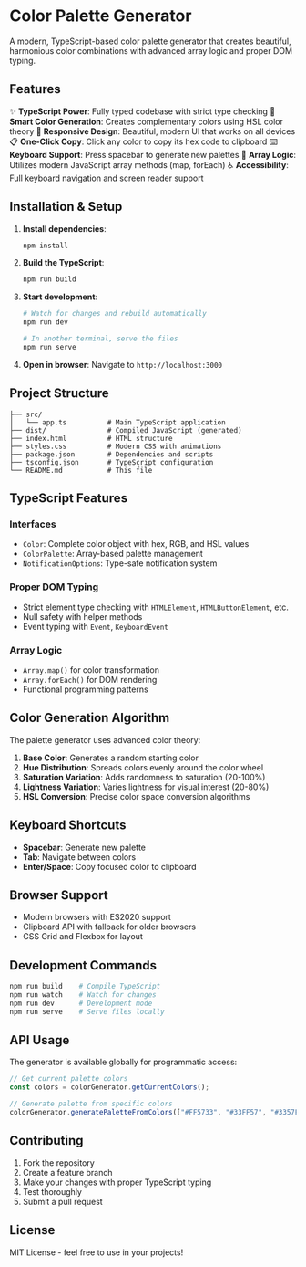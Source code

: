 # Color Palette Generator

A modern, TypeScript-based color palette generator that creates beautiful, harmonious color combinations with advanced array logic and proper DOM typing.

## Features

✨ **TypeScript Power**: Fully typed codebase with strict type checking
🎨 **Smart Color Generation**: Creates complementary colors using HSL color theory
📱 **Responsive Design**: Beautiful, modern UI that works on all devices
📋 **One-Click Copy**: Click any color to copy its hex code to clipboard
⌨️ **Keyboard Support**: Press spacebar to generate new palettes
🎯 **Array Logic**: Utilizes modern JavaScript array methods (map, forEach)
♿ **Accessibility**: Full keyboard navigation and screen reader support

## Installation & Setup

1. **Install dependencies**:

   ```bash
   npm install
   ```

2. **Build the TypeScript**:

   ```bash
   npm run build
   ```

3. **Start development**:

   ```bash
   # Watch for changes and rebuild automatically
   npm run dev

   # In another terminal, serve the files
   npm run serve
   ```

4. **Open in browser**: Navigate to `http://localhost:3000`

## Project Structure

```
├── src/
│   └── app.ts          # Main TypeScript application
├── dist/               # Compiled JavaScript (generated)
├── index.html          # HTML structure
├── styles.css          # Modern CSS with animations
├── package.json        # Dependencies and scripts
├── tsconfig.json       # TypeScript configuration
└── README.md           # This file
```

## TypeScript Features

### Interfaces

- `Color`: Complete color object with hex, RGB, and HSL values
- `ColorPalette`: Array-based palette management
- `NotificationOptions`: Type-safe notification system

### Proper DOM Typing

- Strict element type checking with `HTMLElement`, `HTMLButtonElement`, etc.
- Null safety with helper methods
- Event typing with `Event`, `KeyboardEvent`

### Array Logic

- `Array.map()` for color transformation
- `Array.forEach()` for DOM rendering
- Functional programming patterns

## Color Generation Algorithm

The palette generator uses advanced color theory:

1. **Base Color**: Generates a random starting color
2. **Hue Distribution**: Spreads colors evenly around the color wheel
3. **Saturation Variation**: Adds randomness to saturation (20-100%)
4. **Lightness Variation**: Varies lightness for visual interest (20-80%)
5. **HSL Conversion**: Precise color space conversion algorithms

## Keyboard Shortcuts

- **Spacebar**: Generate new palette
- **Tab**: Navigate between colors
- **Enter/Space**: Copy focused color to clipboard

## Browser Support

- Modern browsers with ES2020 support
- Clipboard API with fallback for older browsers
- CSS Grid and Flexbox for layout

## Development Commands

```bash
npm run build    # Compile TypeScript
npm run watch    # Watch for changes
npm run dev      # Development mode
npm run serve    # Serve files locally
```

## API Usage

The generator is available globally for programmatic access:

```javascript
// Get current palette colors
const colors = colorGenerator.getCurrentColors();

// Generate palette from specific colors
colorGenerator.generatePaletteFromColors(["#FF5733", "#33FF57", "#3357FF"]);
```

## Contributing

1. Fork the repository
2. Create a feature branch
3. Make your changes with proper TypeScript typing
4. Test thoroughly
5. Submit a pull request

## License

MIT License - feel free to use in your projects!
